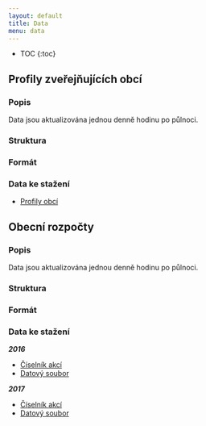 ```yaml
---
layout: default
title: Data
menu: data
---
```


* TOC
{:toc}

## Profily zveřejňujících obcí

### Popis

Data jsou aktualizována jednou denně hodinu po půlnoci.

### Struktura

### Formát

### Data ke stažení
- [Profily obcí](https://cityvizor.cz/dist/exports/profiles.csv)

## Obecní rozpočty

### Popis

Data jsou aktualizována jednou denně hodinu po půlnoci.

### Struktura

### Formát

### Data ke stažení

***2016***
- [Číselník akcí](https://cityvizor.cz/dist/exports/budgets-2016.events.csv)
- [Datový soubor](https://cityvizor.cz/dist/exports/budgets-2016.data.csv)

***2017***
- [Číselník akcí](https://cityvizor.cz/dist/exports/budgets-2017.events.csv)
- [Datový soubor](https://cityvizor.cz/dist/exports/budgets-2017.data.csv)
